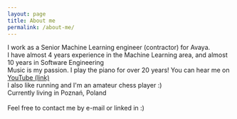 ```yaml
---
layout: page
title: About me
permalink: /about-me/
---
```


I work as a Senior Machine Learning engineer (contractor) for Avaya.\
I have almost 4 years experience in the Machine Learning area, and almost 10 years in Software Engineering \
Music is my passion. I play the piano for over 20 years! You can hear me on [YouTube (link)](https://www.youtube.com/watch?v=8H_SrFOVxx0) \
I also like running and I'm an amateur chess player :)\
Currently living in Poznań, Poland\
\
Feel free to contact me by e-mail or linked in :)
